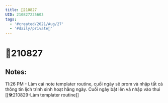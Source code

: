 ```yaml
---
title: 📝210827
UID: 210827225603
tags:
  - '#created/2021/Aug/27'
  - '#daily/private📝'
---
```

# 📝210827

## Notes:
11:26 PM - Làm cái note templater routine, cuối ngày sẽ prom và nhập tất cả thông tin lịch trình sinh hoạt hằng ngày. Cuối ngày bật lên và nhập vào thui 
[[🛠️210829-Làm templater routine]]
